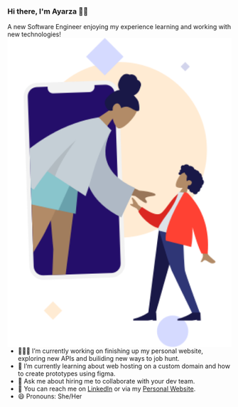 ### Hi there, I'm Ayarza 👋🏾

A new Software Engineer enjoying my experience learning and working with new technologies!
<img src="/ayarzam_profile_picture.png" align="right">

- 👩🏽‍💻 I’m currently working on finishing up my personal website, exploring new APIs and builiding new ways to job hunt.
- 📖 I’m currently learning about web hosting on a custom domain and how to create prototypes using figma. 
- 💬 Ask me about hiring me to collaborate with your dev team.
- 📱 You can reach me on [LinkedIn](https://www.linkedin.com/in/ayarza-manwaring/) or via my [Personal Website](https://www.ayarzamanwaring.com/).
- 😄 Pronouns: She/Her




<!--
**ayarzam/ayarzam** is a ✨ _special_ ✨ repository because its `README.md` (this file) appears on your GitHub profile.

Here are some ideas to get you started:

- 🔭 I’m currently working on ...
- 🌱 I’m currently learning ...
- 👯 I’m looking to collaborate on ...
- 🤔 I’m looking for help with ...
- 💬 Ask me about ...
- 📫 How to reach me: ...
- 😄 Pronouns: ...
- ⚡ Fun fact: ...
-->
